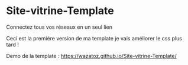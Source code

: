 # Site-vitrine-Template
Connectez tous vos réseaux en un seul lien

Ceci est la premiére version de ma template je vais améliorer le css plus tard !

Demo de la template : https://wazatoz.github.io/Site-vitrine-Template/
